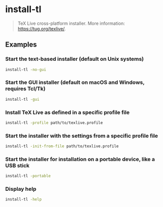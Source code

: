 # install-tl

> TeX Live cross-platform installer. More information: <https://tug.org/texlive/>.

## Examples

### Start the text-based installer (default on Unix systems)

```bash
install-tl -no-gui
```

### Start the GUI installer (default on macOS and Windows, requires Tcl/Tk)

```bash
install-tl -gui
```

### Install TeX Live as defined in a specific profile file

```bash
install-tl -profile path/to/texlive.profile
```

### Start the installer with the settings from a specific profile file

```bash
install-tl -init-from-file path/to/texlive.profile
```

### Start the installer for installation on a portable device, like a USB stick

```bash
install-tl -portable
```

### Display help

```bash
install-tl -help
```
